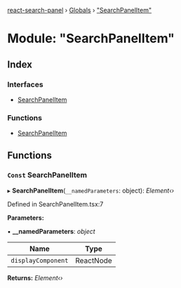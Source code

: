 [react-search-panel](../README.md) › [Globals](../globals.md) › ["SearchPanelItem"](_searchpanelitem_.md)

# Module: "SearchPanelItem"

## Index

### Interfaces

* [SearchPanelItem](../interfaces/_searchpanelitem_.searchpanelitem.md)

### Functions

* [SearchPanelItem](_searchpanelitem_.md#const-searchpanelitem)

## Functions

### `Const` SearchPanelItem

▸ **SearchPanelItem**(`__namedParameters`: object): *Element‹›*

Defined in SearchPanelItem.tsx:7

**Parameters:**

▪ **__namedParameters**: *object*

Name | Type |
------ | ------ |
`displayComponent` | ReactNode |

**Returns:** *Element‹›*
